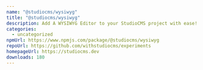 ```yaml
---
name: "@studiocms/wysiwyg"
title: "@studiocms/wysiwyg"
description: Add A WYSIWYG Editor to your StudioCMS project with ease!
categories:
  - uncategorized
npmUrl: https://www.npmjs.com/package/@studiocms/wysiwyg
repoUrl: https://github.com/withstudiocms/experiments
homepageUrl: https://studiocms.dev
downloads: 180
---
```

